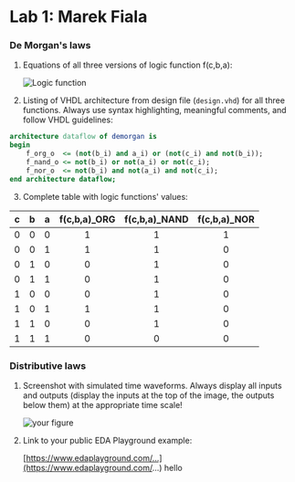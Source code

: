 # Lab 1: Marek Fiala

### De Morgan's laws

1. Equations of all three versions of logic function f(c,b,a):

   ![Logic function](https://github.com/tomas-fryza/digital-electronics-1/blob/447c7832d225951d45dbb8b4d18b1ee3b487d21d/labs/01-gates/images/distributive1.png)

2. Listing of VHDL architecture from design file (`design.vhd`) for all three functions. Always use syntax highlighting, meaningful comments, and follow VHDL guidelines:

```vhdl
architecture dataflow of demorgan is
begin
    f_org_o  <= (not(b_i) and a_i) or (not(c_i) and not(b_i));
    f_nand_o <= not(b_i) or not(a_i) or not(c_i); 
    f_nor_o  <= not(b_i) and not(a_i) and not(c_i);
end architecture dataflow;
```

3. Complete table with logic functions' values:

| **c** | **b** |**a** | **f(c,b,a)_ORG** | **f(c,b,a)_NAND** | **f(c,b,a)_NOR** |
| :-: | :-: | :-: | :-: | :-: | :-: |
| 0 | 0 | 0 | 1 | 1 | 1 |
| 0 | 0 | 1 | 1 | 1 | 0 |
| 0 | 1 | 0 | 0 | 1 | 0 |
| 0 | 1 | 1 | 0 | 1 | 0 |
| 1 | 0 | 0 | 0 | 1 | 0 |
| 1 | 0 | 1 | 1 | 1 | 0 |
| 1 | 1 | 0 | 0 | 1 | 0 |
| 1 | 1 | 1 | 0 | 0 | 0 |

### Distributive laws

1. Screenshot with simulated time waveforms. Always display all inputs and outputs (display the inputs at the top of the image, the outputs below them) at the appropriate time scale!

   ![your figure]()

2. Link to your public EDA Playground example:

   [https://www.edaplayground.com/...](https://www.edaplayground.com/...)
hello
